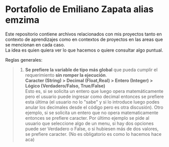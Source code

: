 # Portafolio de Emiliano Zapata alias emzima  
Este repositorio contiene archivos relacionados con mis proyectos tanto en contexto de aprendizajes como en contextos de proyectos en las areas que se mencionan en cada caso.  
La idea es quien quiera ver lo que hacemos o quiere consultar algo puntual.

Reglas generales: 
> 1) **Se prefiere la variable de tipo más global** que pueda cumplir el requerimiento **sin romper la ejecución**.  
>    **Caracter (String) > Decimal (Float,Real) > Entero (Integer) > Lógico (Verdadero/Falso, True/False)**   
>    Esto es, si se solicita un entero que luego opera matemáticamente pero el usuario puede ingresar como decimal entonces se prefiere esta última
>    (el usuario no lo "sabe" y si lo introduce luego podes anular los decimales desde el código pero es otra discusión).
>    Otro ejemplo, si se solicita un entero que no opera matematicamente entonces se prefiere caracter.
>    Por último ejemplo se pide al usuario que seleccione algo de un menu, si hay dos opciones puede ser Verdadero o False,
>    o si hubiesen más de dos valores, se prefiere caracter. (No es obligatorio es como lo hacemos hace aca)  
